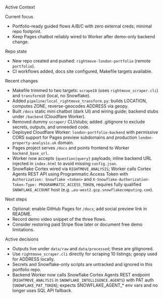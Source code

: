 Active Context

Current focus
- Portfolio-ready guided flows A/B/C with zero external creds; minimal repo footprint.
- Keep Pages chatbot reliably wired to Worker after demo-only backend change.

Repo state
- New repo created and pushed: `rightmove-london-portfolio` (remote `portfolio`).
- CI workflows added, docs site configured, Makefile targets available.

Recent changes
- Makefile trimmed to two targets: `scrape10` (uses `rightmove_scraper.cli`) and `transform10` (local, no Snowflake).
- Added `pipeline/local_rightmove_transform.py`: builds LOCATION, computes ZONE, reverse-geocodes ADDRESS via geopy.
- Built `/docs` static mini chatbot (dark UI) and wiring guide; backend stubs under `/backend` (Cloudflare Worker).
- Removed dummy `scraper/` CLI/stubs; added .gitignore to exclude secrets, outputs, and unneeded code.
- Deployed Cloudflare Worker: `london-portfolio-backend` with permissive CORS support for Pages preview subdomains and production `london-property-analysis.uk` domain.
- Pages project serves `/docs` and points frontend to Worker `backend_base_url`.
- Worker now accepts `{question|query}` payloads; inline backend URL injected in `index.html` to avoid missing `config.json`.
- Snowflake Cortex wired via `RIGHTMOVE_ANALYSIS`; Worker calls Cortex Agents REST API using Programmatic Access Token with `Authorization: Snowflake <token>` and `X-Snowflake-Authorization-Token-Type: PROGRAMMATIC_ACCESS_TOKEN`, requires fully qualified `SNOWFLAKE_ACCOUNT` host (e.g. `…eu-west2.gcp.snowflakecomputing.com`).

Next steps
- Optional: enable GitHub Pages for `/docs`; add social preview link in README.
- Record demo video snippet of the three flows.
- Consider restoring paid Stripe flow later or document free demo limitations.

Active decisions
- Outputs live under `data/raw` and `data/processed`; these are gitignored.
- Use `rightmove_scraper.cli` directly for scraping 10 listings; geopy used for ADDRESS locally.
- Secrets and Snowflake-only scripts are untracked and ignored in this portfolio repo.
- Backend Worker now calls Snowflake Cortex Agents REST endpoint (`RIGHTMOVE_ANALYSIS` in `SNOWFLAKE_INTELLIGENCE.AGENTS`) with PAT auth (`SNOWFLAKE_PAT_TOKEN`); expects SNOWFLAKE_AGENT_* env vars and no longer uses SQL API fallback.
